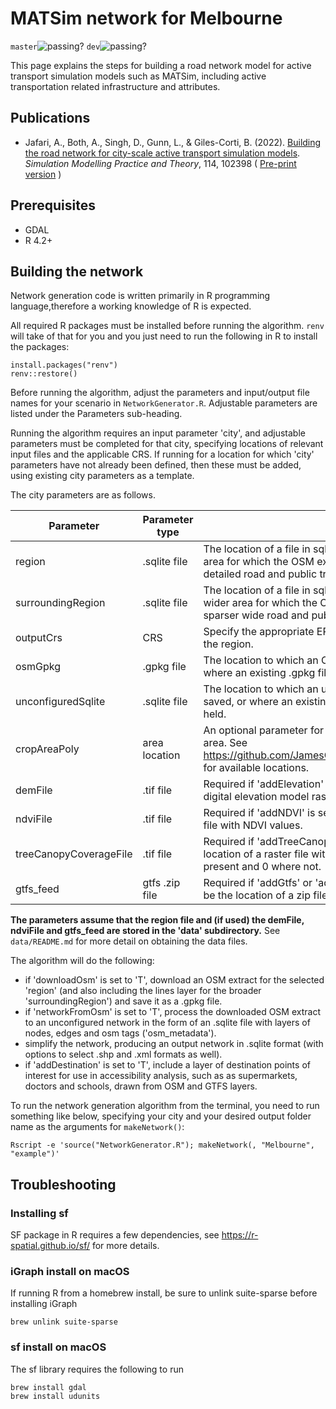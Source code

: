# MATSim network for Melbourne
`master`![passing?](https://github.com/matsim-melbourne/network/workflows/build/badge.svg?branch=master) `dev`![passing?](https://github.com/matsim-melbourne/network/workflows/build/badge.svg?branch=dev)

This page explains the steps for building a road network model for active transport simulation models such as MATSim, including active transportation related infrastructure and attributes.    

## Publications
- Jafari, A., Both, A., Singh, D., Gunn, L., & Giles-Corti, B. (2022). [Building the road network for city-scale active transport simulation models](https://doi.org/10.1016/j.simpat.2021.102398). *Simulation Modelling Practice and Theory*, 114, 102398 ( [Pre-print version](https://arxiv.org/abs/2104.03063) )

## Prerequisites
* GDAL
* R 4.2+

## Building the network

Network generation code is written primarily in R programming language,therefore a working knowledge of R is expected.

All required R packages must be installed before running the algorithm. `renv` will take of that for you and you just need to run the following in R to install the packages:
```
install.packages("renv")
renv::restore()
```

Before running the algorithm, adjust the parameters and input/output file names for your scenario in `NetworkGenerator.R`.
Adjustable parameters are listed under the Parameters sub-heading.

Running the algorithm requires an input parameter 'city', and adjustable parameters must be completed for that city, specifying locations of relevant input files and the applicable CRS. If running for a location for which 'city' parameters have not already been defined, then these must be added, using existing city parameters as a template.

The city parameters are as follows.

| Parameter          | Parameter type | Requirements                            |
|--------------------|----------------|-----------------------------------------|
| region             | .sqlite file   | The location of a file in sqlite format which defines the boundary of the area for which the OSM extract is required, to be used for a fully-detailed road and public transport network and extracted destinations.|
| surroundingRegion  | .sqlite file   | The location of a file in sqlite format which defines the boundary of a wider area for which the OSM extract is required, to be used for a sparser wide road and public transport network. |
| outputCrs          | CRS            |Specify the appropriate EPSG coordinate reference system number for the region.|
| osmGpkg            | .gpkg file     | The location to which an OSM extract in .gpkg format will be saved, or where an existing .gpkg file is stored if already held.|
| unconfiguredSqlite | .sqlite file   | The location to which an unconfigured network in .sqlite format will be saved, or where an existing unconfigured network is stored if already held.|
| cropAreaPoly       | area location  | An optional parameter for cropping the OSM extract to a smaller test area. See https://github.com/JamesChevalier/cities/tree/master/australia/victoria for available locations.  |
| demFile            | .tif file      | Required if 'addElevation' is set to 'T'.  This must be the location of a digital elevation model raster file .   |
| ndviFile           | .tif file      | Required if 'addNDVI' is set to 'T'.  This must be the location of a raster file with NDVI values.   |
| treeCanopyCoverageFile | .tif file      | Required if 'addTreeCanopyCoverage' is set to 'T'.  This must be the location of a raster file with values 1 where tree canopy coverage is present and 0 where not.   |
| gtfs_feed          | gtfs .zip file | Required if 'addGtfs' or 'addDestinationLayer' is set to 'T'.  This must be the location of a zip file containing GTFS data. |

**The parameters assume that the region file and (if used) the demFile, ndviFile and gtfs_feed are stored in the 'data' subdirectory.**  See `data/README.md` for more detail on obtaining the data files. 

The algorithm will do the following:
* if 'downloadOsm' is set to 'T', download an OSM extract for the selected 'region' (and also including the lines layer for the broader 'surroundingRegion') and save it as a .gpkg file. 
* if 'networkFromOsm' is set to 'T', process the downloaded OSM extract to an unconfigured network in the form of an .sqlite file with layers of nodes, edges and osm tags ('osm_metadata').
* simplify the network, producing an output network in .sqlite format (with options to select .shp and .xml formats as well).
* if 'addDestination' is set to 'T', include a layer of destination points of interest for use in accessibility analysis, such as as supermarkets, doctors and schools, drawn from OSM and GTFS layers.

To run the network generation algorithm from the terminal, you need to run something like below, specifying your city and your desired output folder name as the arguments for `makeNetwork()`:
```
Rscript -e 'source("NetworkGenerator.R"); makeNetwork(, "Melbourne", "example")'

```

## Troubleshooting
### Installing sf
SF package in R requires a few dependencies, see https://r-spatial.github.io/sf/ for more details.

### iGraph install on macOS
If running R from a homebrew install, be sure to unlink suite-sparse before installing iGraph
```
brew unlink suite-sparse
```

### sf install on macOS
The sf library requires the following to run
```
brew install gdal
brew install udunits
```
